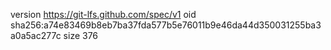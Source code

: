 version https://git-lfs.github.com/spec/v1
oid sha256:a74e83469b8eb7ba37fda577b5e76011b9e46da44d350031255ba3a0a5ac277c
size 376

